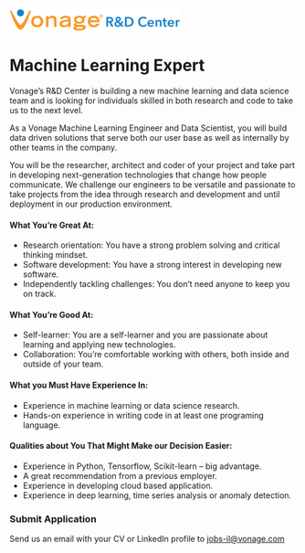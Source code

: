 ![Vonage Logo](/Images/logo-RnD-web.png)

# Machine Learning Expert
Vonage’s R&D Center is building a new machine learning and data science team and is looking for individuals skilled in both research and code to take us to the next level.

As a Vonage Machine Learning Engineer and Data Scientist, you will build data driven solutions that serve both our user base as well as internally by other teams in the company.

You will be the researcher, architect and coder of your project and take part in developing next-generation technologies that change how people communicate. We challenge our engineers to be versatile and passionate to take projects from the idea through research and development and until deployment in our production environment.

#### What You’re Great At:
* Research orientation: You have a strong problem solving and critical thinking mindset.
* Software development: You have a strong interest in developing new software.
* Independently tackling challenges: You don’t need anyone to keep you on track.

#### What You’re Good At:
* Self-learner: You are a self-learner and you are passionate about learning and applying new technologies.
* Collaboration: You’re comfortable working with others, both inside and outside of your team.

#### What you Must Have Experience In:
* Experience in machine learning or data science research.
* Hands-on experience in writing code in at least one programing language.

#### Qualities about You That Might Make our Decision Easier:
* Experience in Python, Tensorflow, Scikit-learn – big advantage.
* A great recommendation from a previous employer.
* Experience in developing cloud based application.
* Experience in deep learning, time series analysis or anomaly detection.

### Submit Application
Send us an email with your CV or LinkedIn profile to <a href="mailto:jobs-il@vonage.com">jobs-il@vonage.com</a>
